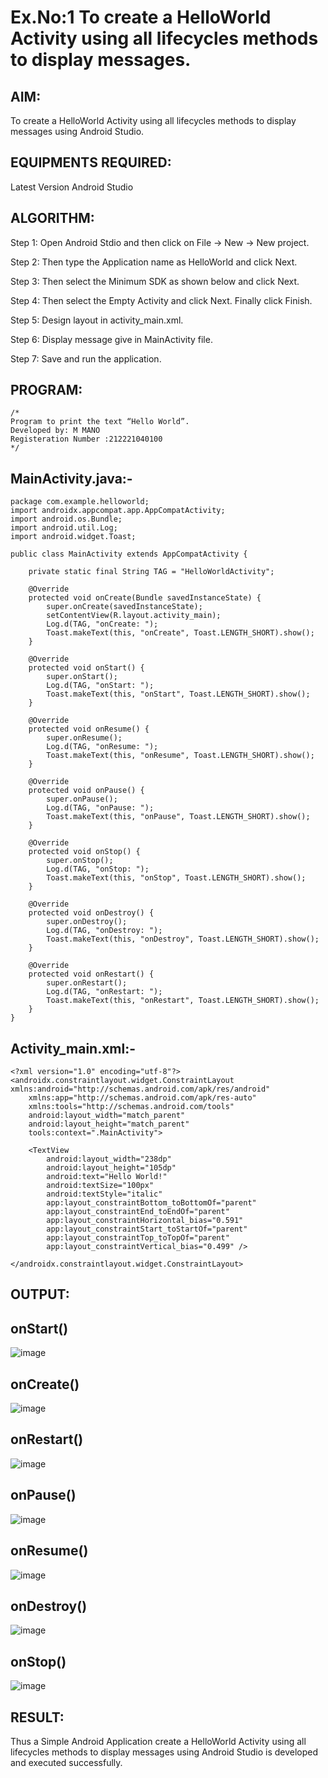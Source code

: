 # Ex.No:1 To create a HelloWorld Activity using all lifecycles methods to display messages.


## AIM:

To create a HelloWorld Activity using all lifecycles methods to display messages using Android Studio.

## EQUIPMENTS REQUIRED:

Latest Version Android Studio

## ALGORITHM:

Step 1: Open Android Stdio and then click on File -> New -> New project.

Step 2: Then type the Application name as HelloWorld and click Next. 

Step 3: Then select the Minimum SDK as shown below and click Next.

Step 4: Then select the Empty Activity and click Next. Finally click Finish.

Step 5: Design layout in activity_main.xml.

Step 6: Display message give in MainActivity file.

Step 7: Save and run the application.

## PROGRAM:
```
/*
Program to print the text “Hello World”.
Developed by: M MANO
Registeration Number :212221040100
*/
```
## MainActivity.java:-
```
package com.example.helloworld;
import androidx.appcompat.app.AppCompatActivity;
import android.os.Bundle;
import android.util.Log;
import android.widget.Toast;

public class MainActivity extends AppCompatActivity {

    private static final String TAG = "HelloWorldActivity";

    @Override
    protected void onCreate(Bundle savedInstanceState) {
        super.onCreate(savedInstanceState);
        setContentView(R.layout.activity_main);
        Log.d(TAG, "onCreate: ");
        Toast.makeText(this, "onCreate", Toast.LENGTH_SHORT).show();
    }

    @Override
    protected void onStart() {
        super.onStart();
        Log.d(TAG, "onStart: ");
        Toast.makeText(this, "onStart", Toast.LENGTH_SHORT).show();
    }

    @Override
    protected void onResume() {
        super.onResume();
        Log.d(TAG, "onResume: ");
        Toast.makeText(this, "onResume", Toast.LENGTH_SHORT).show();
    }

    @Override
    protected void onPause() {
        super.onPause();
        Log.d(TAG, "onPause: ");
        Toast.makeText(this, "onPause", Toast.LENGTH_SHORT).show();
    }

    @Override
    protected void onStop() {
        super.onStop();
        Log.d(TAG, "onStop: ");
        Toast.makeText(this, "onStop", Toast.LENGTH_SHORT).show();
    }

    @Override
    protected void onDestroy() {
        super.onDestroy();
        Log.d(TAG, "onDestroy: ");
        Toast.makeText(this, "onDestroy", Toast.LENGTH_SHORT).show();
    }

    @Override
    protected void onRestart() {
        super.onRestart();
        Log.d(TAG, "onRestart: ");
        Toast.makeText(this, "onRestart", Toast.LENGTH_SHORT).show();
    }
}

```
## Activity_main.xml:-
```
<?xml version="1.0" encoding="utf-8"?>
<androidx.constraintlayout.widget.ConstraintLayout xmlns:android="http://schemas.android.com/apk/res/android"
    xmlns:app="http://schemas.android.com/apk/res-auto"
    xmlns:tools="http://schemas.android.com/tools"
    android:layout_width="match_parent"
    android:layout_height="match_parent"
    tools:context=".MainActivity">

    <TextView
        android:layout_width="238dp"
        android:layout_height="105dp"
        android:text="Hello World!"
        android:textSize="100px"
        android:textStyle="italic"
        app:layout_constraintBottom_toBottomOf="parent"
        app:layout_constraintEnd_toEndOf="parent"
        app:layout_constraintHorizontal_bias="0.591"
        app:layout_constraintStart_toStartOf="parent"
        app:layout_constraintTop_toTopOf="parent"
        app:layout_constraintVertical_bias="0.499" />

</androidx.constraintlayout.widget.ConstraintLayout>
```

## OUTPUT:

## onStart()
![image](https://github.com/Dark77devil/Mobile-Application-Development/assets/115543366/7d768845-6bbf-4a8e-a4a2-d332ebd094fd)  

## onCreate()
![image](https://github.com/Dark77devil/Mobile-Application-Development/assets/115543366/e906e829-442f-4879-a111-83cdcdb88e46)  

## onRestart()
![image](https://github.com/Dark77devil/Mobile-Application-Development/assets/115543366/a3c5c24b-5a93-4dac-8a69-74f77db1ec41)  

## onPause()
![image](https://github.com/Dark77devil/Mobile-Application-Development/assets/115543366/0cbe8955-d0a9-4097-a28b-b2f459849858)  

## onResume()
![image](https://github.com/Dark77devil/Mobile-Application-Development/assets/115543366/0666c1e5-90e0-4198-b747-b2c9e2dab4f8)  

## onDestroy()
![image](https://github.com/Dark77devil/Mobile-Application-Development/assets/115543366/4cd5280a-3299-4109-b2a0-f68562f9fb9f)  

## onStop()
![image](https://github.com/Dark77devil/Mobile-Application-Development/assets/115543366/de1af89a-bce5-40f3-97b5-728e3de30fc7)

## RESULT:
Thus a Simple Android Application create a HelloWorld Activity using all lifecycles methods to display messages using Android Studio is developed and executed successfully.
